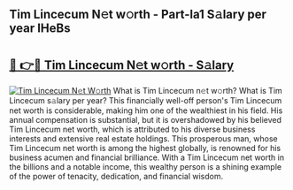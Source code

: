 ## Tim Lincecum N𝚎t w𝚘rth - Part-la1 S𝚊lary per year IHeBs

# <h2><a href="http://gc1hvue.nevu.top/?p=Tim+Lincecum">🔗 👉🔴 Tim Lincecum N𝚎t w𝚘rth - S𝚊lary</a></h2>

[![Tim Lincecum N𝚎t W𝚘rth](https://i.imgur.com/Oavwk0R.jpeg)](http://gc1hvue.nevu.top/?p=Tim+Lincecum)
What is Tim Lincecum n𝚎t w𝚘rth? What is Tim Lincecum s𝚊lary per year?
This financially well-off person's Tim Lincecum net worth is considerable, making him one of the wealthiest in his field. His annual compensation is substantial, but it is overshadowed by his believed Tim Lincecum net worth, which is attributed to his diverse business interests and extensive real estate holdings. This prosperous man, whose Tim Lincecum net worth is among the highest globally, is renowned for his business acumen and financial brilliance. With a Tim Lincecum net worth in the billions and a notable income, this wealthy person is a shining example of the power of tenacity, dedication, and financial wisdom.
